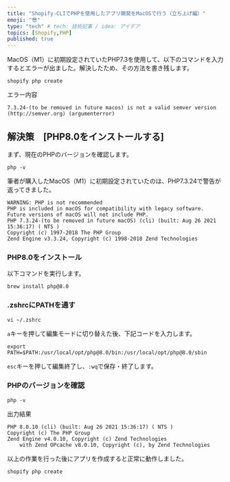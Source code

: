 ```yaml
---
title: "Shopify-CLIでPHPを使用したアプリ開発をMacOSで行う（立ち上げ編）"
emoji: "😎"
type: "tech" # tech: 技術記事 / idea: アイデア
topics: [Shopify,PHP]
published: true
---
```

MacOS（M1）に初期設定されていたPHP7.3を使用して、以下のコマンドを入力するとエラーが出ました。解決したため、その方法を書き残します。
```
shopify php create
```
エラー内容
```
7.3.24-(to be removed in future macos) is not a valid semver version (http://semver.org) (argumenterror)
```

## 解決策　[PHP8.0をインストールする]
まず、現在のPHPのバージョンを確認します。
```
php -v
```

筆者が購入したMacOS（M1）に初期設定されていたのは、PHP7.3.24で警告が返ってきました。
```
WARNING: PHP is not recommended
PHP is included in macOS for compatibility with legacy software.
Future versions of macOS will not include PHP.
PHP 7.3.24-(to be removed in future macOS) (cli) (built: Aug 26 2021 15:36:17) ( NTS )
Copyright (c) 1997-2018 The PHP Group
Zend Engine v3.3.24, Copyright (c) 1998-2018 Zend Technologies
```

### PHP8.0をインストール
以下コマンドを実行します。
```
brew install php@8.0
```

### .zshrcにPATHを通す
```
vi ~/.zshrc
```
`a`キーを押して編集モードに切り替えた後、下記コードを入力します。
```
export PATH=$PATH:/usr/local/opt/php@8.0/bin:/usr/local/opt/php@8.0/sbin
```
`esc`キーを押して編集終了し、`:wq`で保存・終了します。

### PHPのバージョンを確認
```
php -v
```
出力結果
```
PHP 8.0.10 (cli) (built: Aug 26 2021 15:36:17) ( NTS )
Copyright (c) The PHP Group
Zend Engine v4.0.10, Copyright (c) Zend Technologies
    with Zend OPcache v8.0.10, Copyright (c), by Zend Technologies
```

以上の作業を行った後にアプリを作成すると正常に動作しました。
```
shopify php create
```